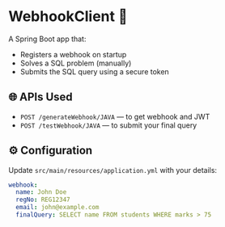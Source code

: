 # WebhookClient 🚀

A Spring Boot app that:
- Registers a webhook on startup
- Solves a SQL problem (manually)
- Submits the SQL query using a secure token

## 🌐 APIs Used

- `POST /generateWebhook/JAVA` — to get webhook and JWT
- `POST /testWebhook/JAVA` — to submit your final query

## ⚙️ Configuration

Update `src/main/resources/application.yml` with your details:

```yaml
webhook:
  name: John Doe
  regNo: REG12347
  email: john@example.com
  finalQuery: SELECT name FROM students WHERE marks > 75
```